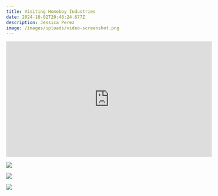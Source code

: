 ```yaml
---
title: Visiting Homeboy Industries
date: 2024-10-02T20:48:24.677Z
description: Jessica Perez
image: /images/uploads/video-screenshot.png
---
```

<iframe width="560" height="315" src="https://www.youtube.com/embed/5xXj2JWKqcw?si=Z-tp9UDNWJjatHcB" title="YouTube video player" frameborder="0" allow="accelerometer; autoplay; clipboard-write; encrypted-media; gyroscope; picture-in-picture; web-share" referrerpolicy="strict-origin-when-cross-origin" allowfullscreen></iframe>



![](/images/uploads/img_1913.jpg)

![](/images/uploads/img_1905.jpg)

![](/images/uploads/img_1907.jpg)